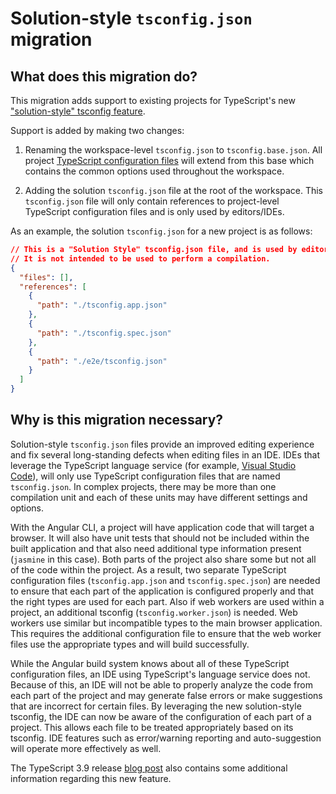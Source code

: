 # Solution-style `tsconfig.json` migration

## What does this migration do?

This migration adds support to existing projects for TypeScript's new ["solution-style" tsconfig feature](https://devblogs.microsoft.com/typescript/announcing-typescript-3-9/#solution-style-tsconfig).

Support is added by making two changes:

1. Renaming the workspace-level `tsconfig.json` to `tsconfig.base.json`.
All project [TypeScript configuration files](guide/typescript-configuration) will extend from this base which contains the common options used throughout the workspace.

2. Adding the solution `tsconfig.json` file at the root of the workspace.
This `tsconfig.json` file will only contain references to project-level TypeScript configuration files and is only used by editors/IDEs.

As an example, the solution `tsconfig.json` for a new project is as follows:
```json
// This is a "Solution Style" tsconfig.json file, and is used by editors and TypeScript’s language server to improve development experience.
// It is not intended to be used to perform a compilation.
{
  "files": [],
  "references": [
    {
      "path": "./tsconfig.app.json"
    },
    {
      "path": "./tsconfig.spec.json"
    },
    {
      "path": "./e2e/tsconfig.json"
    }
  ]
}
```

## Why is this migration necessary?

Solution-style `tsconfig.json` files provide an improved editing experience and fix several long-standing defects when editing files in an IDE.
IDEs that leverage the TypeScript language service (for example, [Visual Studio Code](https://code.visualstudio.com)), will only use TypeScript configuration files that are named `tsconfig.json`.
In complex projects, there may be more than one compilation unit and each of these units may have different settings and options.

With the Angular CLI, a project will have application code that will target a browser.
It will also have unit tests that should not be included within the built application and that also need additional type information present (`jasmine` in this case).
Both parts of the project also share some but not all of the code within the project.
As a result, two separate TypeScript configuration files (`tsconfig.app.json` and `tsconfig.spec.json`) are needed to ensure that each part of the application is configured properly and that the right types are used for each part.
Also if web workers are used within a project, an additional tsconfig (`tsconfig.worker.json`) is needed.
Web workers use similar but incompatible types to the main browser application.
This requires the additional configuration file to ensure that the web worker files use the appropriate types and will build successfully.

While the Angular build system knows about all of these TypeScript configuration files, an IDE using TypeScript's language service does not.
Because of this, an IDE will not be able to properly analyze the code from each part of the project and may generate false errors or make suggestions that are incorrect for certain files.
By leveraging the new solution-style tsconfig, the IDE can now be aware of the configuration of each part of a project.
This allows each file to be treated appropriately based on its tsconfig.
IDE features such as error/warning reporting and auto-suggestion will operate more effectively as well.

The TypeScript 3.9 release [blog post](https://devblogs.microsoft.com/typescript/announcing-typescript-3-9/#solution-style-tsconfig) also contains some additional information regarding this new feature.
